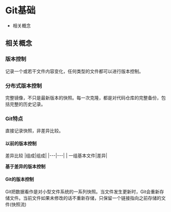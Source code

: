 # Git基础
+ 相关概念
## 相关概念
### 版本控制
 记录一个或若干文件内容变化，任何类型的文件都可以进行版本控制。
### 分布式版本控制
 完整镜像，不只是最新版本的快照。每一次克隆，都是对代码仓库的完整备份，包括完整的历史记录。
### Git特点
 直接记录快照，非差异比较。
#### 以前的版本控制
差异比较
|组成|组成|
|---|---|
| 一组基本文件|差异|

**基于差异的版本控制**

#### Git的版本控制
 Git把数据看作是对小型文件系统的一系列快照。当文件发生更新时，Git会重新存储文件。当前文件如果未修改的话不重新存储，只保留一个链接指向之前存储的文件(快照流)

